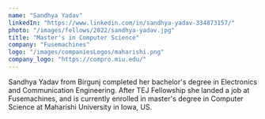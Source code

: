 ```yaml
---
name: "Sandhya Yadav"
linkedIn: "https://www.linkedin.com/in/sandhya-yadav-334873157/"
photo: "/images/fellows/2022/sandhya-yadav.jpg"
title: "Master's in Computer Science"
company: "Fusemachines"
logo: "/images/companiesLogos/maharishi.png"
company_logo: "https://compro.miu.edu/"
---
```


Sandhya Yadav from Birgunj completed her bachelor's degree in Electronics and Communication Engineering. After TEJ Fellowship she landed a job at Fusemachines, and is currently enrolled in master's degree in Computer Science at Maharishi University in Iowa, US.
